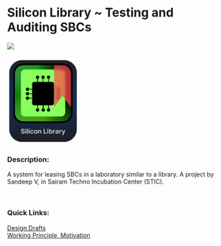 <h1> Silicon Library ~ Testing and Auditing SBCs</h1>

<a title="Made with Fluent Design" href="https://github.com/bdlukaa/fluent_ui">
  <img
    src="https://img.shields.io/badge/fluent-design-blue?style=round-square&color=gray&labelColor=1273DE"
  >
</a>
<br/>
<br/>
<img src="Assets\icon.png" height=200>
<br />
<h3>Description:</h3>

 A system for leasing SBCs in a laboratory similar to a library.
 A project by Sandeep V, in Sairam Techno Incubation Center (STIC).

<br />

<h3>Quick Links:</h3>

[Design Drafts](DESIGNDRAFTS.md)
<br>
[Working Principle, Motivation](PPT.md)
